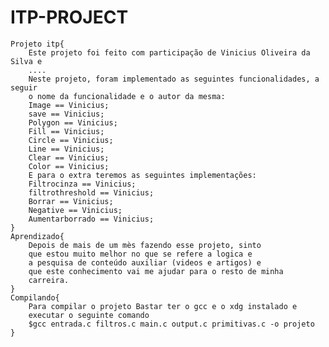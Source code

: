 # ITP-PROJECT 
    Projeto itp{
        Este projeto foi feito com participação de Vinicius Oliveira da Silva e 
        ....
        Neste projeto, foram implementado as seguintes funcionalidades, a seguir
        o nome da funcionalidade e o autor da mesma:
        Image == Vinicius; 
        save == Vinicius; 
        Polygon == Vinicius;
        Fill == Vinicius;
        Circle == Vinicius;
        Line == Vinicius;
        Clear == Vinicius; 
        Color == Vinicius;
        E para o extra teremos as seguintes implementações:
        Filtrocinza == Vinicius;
        filtrothreshold == Vinicius; 
        Borrar == Vinicius; 
        Negative == Vinicius;
        Aumentarborrado == Vinicius;
    }
    Aprendizado{
        Depois de mais de um mès fazendo esse projeto, sinto
        que estou muito melhor no que se refere a logica e 
        a pesquisa de conteúdo auxiliar (videos e artigos) e 
        que este conhecimento vai me ajudar para o resto de minha
        carreira.
    }
    Compilando{
        Para compilar o projeto Bastar ter o gcc e o xdg instalado e 
        executar o seguinte comando
        $gcc entrada.c filtros.c main.c output.c primitivas.c -o projeto
    }
    
        
